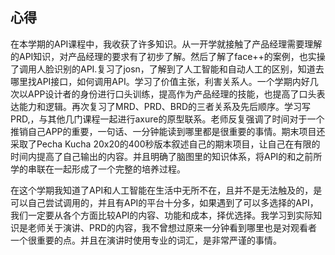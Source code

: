## 心得
在本学期的API课程中，我收获了许多知识。从一开学就接触了产品经理需要理解的API知识，对产品经理的要求有了初步了解。然后了解了face++的案例，也实操了调用人脸识别的API.复习了josn，了解到了人工智能和自动人工的区别，知道去哪里找API接口，如何调用API。学习了价值主张，利害关系人。一个学期内好几次以APP设计者的身份进行口头训练，提高作为产品经理的技能，也提高了口头表达能力和逻辑。再次复习了MRD、PRD、BRD的三者关系及先后顺序。学习写PRD,，与其他几门课程一起进行axure的原型联系。老师反复强调了时间对于一个推销自己APP的重要，一句话、一分钟能读到哪里都是很重要的事情。期末项目还采取了Pecha Kucha 20x20的400秒版本叙述自己的期末项目，让自己在有限的时间内提高了自己输出的内容。并且明确了脑图里的知识体系，将API的和之前所学的串联在一起形成了一个完整的培养过程。<br>

在这个学期我知道了API和人工智能在生活中无所不在，且并不是无法触及的，是可以自己尝试调用的，并且有API的平台十分多，如果遇到了可以多选择的API，我们一定要从各个方面比较API的内容、功能和成本，择优选择。我学习到实际知识是老师关于演讲、PRD的内容，我不曾想过原来一分钟看到哪里也是对观看者一个很重要的点。并且在演讲时使用专业的词汇，是非常严谨的事情。
